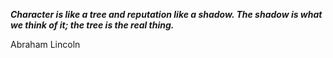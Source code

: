 _**Character is like a tree and reputation like a shadow. The shadow is what we think of it; the tree is the real thing.**_

Abraham Lincoln